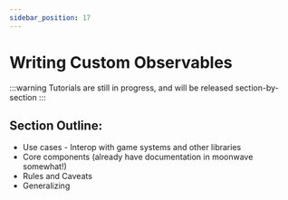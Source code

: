 ```yaml
---
sidebar_position: 17
---
```


# Writing Custom Observables

:::warning
Tutorials are still in progress, and will be released section-by-section
:::

## Section Outline:
- Use cases - Interop with game systems and other libraries
- Core components (already have documentation in moonwave somewhat!)
- Rules and Caveats
- Generalizing